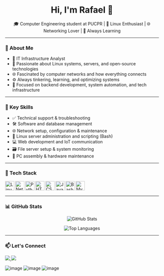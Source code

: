 <h1 align="center">Hi, I'm Rafael 👋</h1>

<p align="center">
🎓 Computer Engineering student at PUCPR | 🐧 Linux Enthusiast | 🌐 Networking Lover | 🚀 Always Learning
</p>

---

### 💼 About Me
- 🔧 IT Infrastructure Analyst
- 🐧 Passionate about Linux systems, servers, and open-source technologies
- 🌐 Fascinated by computer networks and how everything connects
- ⚙️ Always tinkering, learning, and optimizing systems
- 💬 Focused on backend development, system automation, and tech infrastructure

---

### 🧠 Key Skills
- ✅ Technical support & troubleshooting  
- 🛠 Software and database management  
- 🌐 Network setup, configuration & maintenance  
- 🐧 Linux server administration and scripting (Bash)  
- 💻 Web development and IoT communication  
- 🗃 File server setup & system monitoring  
- 🧩 PC assembly & hardware maintenance  

---

### 🧰 Tech Stack

<img align="left" alt="Linux" width="30px" src="https://cdn.jsdelivr.net/gh/devicons/devicon/icons/linux/linux-original.svg" />
<img align="left" alt="Networking" width="30px" src="https://cdn.jsdelivr.net/gh/devicons/devicon/icons/debian/debian-original.svg" />
<img align="left" alt="Python" width="30px" src="https://cdn.jsdelivr.net/gh/devicons/devicon/icons/python/python-original.svg" />
<img align="left" alt="HTML" width="30px" src="https://cdn.jsdelivr.net/gh/devicons/devicon/icons/html5/html5-original.svg" />
<img align="left" alt="CSS" width="30px" src="https://cdn.jsdelivr.net/gh/devicons/devicon/icons/css3/css3-original.svg" />
<img align="left" alt="JavaScript" width="30px" src="https://cdn.jsdelivr.net/gh/devicons/devicon/icons/javascript/javascript-original.svg" />
<img align="left" alt="Bash" width="30px" src="https://cdn.jsdelivr.net/gh/devicons/devicon/icons/bash/bash-original.svg" />
<img align="left" alt="MySQL" width="30px" src="https://cdn.jsdelivr.net/gh/devicons/devicon/icons/mysql/mysql-original.svg" />

<br><br>

---

### 📊 GitHub Stats

<p align="center">
  <img src="https://github-readme-stats.vercel.app/api?username=seu-usuario&show_icons=true&theme=default" alt="GitHub Stats" />
</p>

<p align="center">
  <img src="https://github-readme-stats.vercel.app/api/top-langs/?username=seu-usuario&layout=compact&theme=default" alt="Top Languages" />
</p>

---

### 📫 Let's Connect

<p>
  <a href="[https://www.linkedin.com/in/seu-linkedin](https://www.linkedin.com/in/rafael-olivare-piveta/)" target="_blank">
    <img src="https://img.shields.io/badge/LinkedIn-blue?logo=linkedin&style=for-the-badge" />
  </a>
  <a href="mailto:rafaelolivare@hotmail.com">
    <img src="https://img.shields.io/badge/Email-red?logo=gmail&style=for-the-badge" />
  </a>
</p>


![image](https://github.com/RafaPiveta/rafaPiveta/assets/105398921/4708f6c5-b01b-4dcd-b94b-f43fdc71be5f) ![image](https://github.com/RafaPiveta/rafaPiveta/assets/105398921/26b31d02-cf2e-426c-902f-7dbe19d5af64) ![image](https://github.com/RafaPiveta/rafaPiveta/assets/105398921/5471b748-c280-4922-8725-50953d2491ec)


